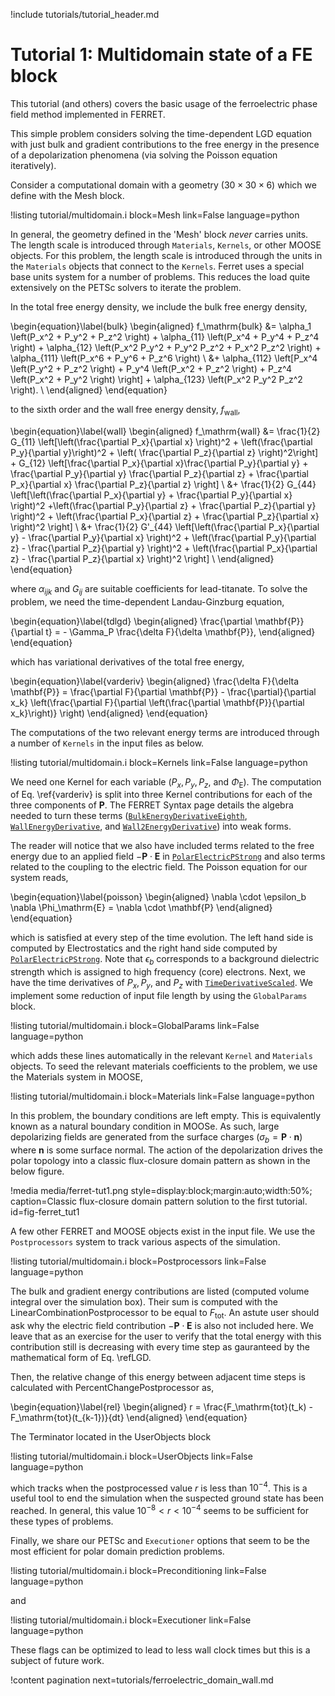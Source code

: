 !include tutorials/tutorial_header.md

# Tutorial 1: Multidomain state of a FE block

This tutorial (and others) covers the basic usage of the ferroelectric phase field method implemented in FERRET.

This simple problem considers solving the time-dependent LGD equation with just bulk and gradient contributions to the free energy in the presence of a depolarization phenomena (via solving the Poisson equation iteratively).

Consider a computational domain with a geometry $(30\times 30\times 6)$ which we define with the Mesh block.

!listing tutorial/multidomain.i
         block=Mesh
         link=False
         language=python

In general, the geometry defined in the 'Mesh' block *never* carries units. The length scale is introduced through `Materials`, `Kernels`, or other MOOSE objects. For this problem, the length scale is introduced through the units in the `Materials` objects that connect to the `Kernels`. Ferret uses a special base units system for a number of problems. This reduces the load quite extensively on the PETSc solvers to iterate the problem.

In the total free energy density, we include the bulk free energy density,

\begin{equation}\label{bulk}
\begin{aligned}
f_\mathrm{bulk} &= \alpha_1 \left(P_x^2 + P_y^2 + P_z^2 \right) + \alpha_{11} \left(P_x^4 + P_y^4 + P_z^4 \right)  + \alpha_{12} \left(P_x^2 P_y^2 + P_y^2 P_z^2 + P_x^2 P_z^2 \right) + \alpha_{111} \left(P_x^6 + P_y^6 + P_z^6 \right) \\
&+ \alpha_{112} \left[P_x^4 \left(P_y^2 + P_z^2 \right) + P_y^4 \left(P_x^2 + P_z^2 \right) + P_z^4 \left(P_x^2 + P_y^2 \right) \right] + \alpha_{123} \left(P_x^2 P_y^2 P_z^2 \right). \\
\end{aligned}
\end{equation}

to the sixth order and the wall free energy density, $f_\mathrm{wall}$,

\begin{equation}\label{wall}
\begin{aligned}
f_\mathrm{wall} &= \frac{1}{2} G_{11} \left[\left(\frac{\partial P_x}{\partial x} \right)^2  +  \left(\frac{\partial P_y}{\partial y}\right)^2  + \left( \frac{\partial P_z}{\partial z} \right)^2\right] + G_{12} \left[\frac{\partial P_x}{\partial x}\frac{\partial P_y}{\partial y} +  \frac{\partial P_y}{\partial y} \frac{\partial P_z}{\partial z} +  \frac{\partial P_x}{\partial x} \frac{\partial P_z}{\partial z} \right] \\
&+ \frac{1}{2} G_{44} \left[\left(\frac{\partial P_x}{\partial y}  +   \frac{\partial P_y}{\partial x} \right)^2 +\left(\frac{\partial P_y}{\partial z}  +  \frac{\partial P_z}{\partial y} \right)^2 + \left(\frac{\partial P_x}{\partial z}  +  \frac{\partial P_z}{\partial x} \right)^2  \right] \\
&+ \frac{1}{2} G'_{44} \left[\left(\frac{\partial P_x}{\partial y}  -  \frac{\partial P_y}{\partial x} \right)^2  +  \left(\frac{\partial P_y}{\partial z}  -  \frac{\partial P_z}{\partial y} \right)^2 +  \left(\frac{\partial P_x}{\partial z}  -  \frac{\partial P_z}{\partial x} \right)^2 \right] \\
\end{aligned}
\end{equation}

where $\alpha_{ijk}$ and $G_{ij}$ are suitable coefficients for lead-titanate. To solve the problem, we need the time-dependent Landau-Ginzburg equation,

\begin{equation}\label{tdlgd}
\begin{aligned}
  \frac{\partial \mathbf{P}}{\partial t} = - \Gamma_P \frac{\delta F}{\delta \mathbf{P}},
\end{aligned}
\end{equation}

which has variational derivatives of the total free energy,

\begin{equation}\label{varderiv}
\begin{aligned}
  \frac{\delta F}{\delta \mathbf{P}} = \frac{\partial F}{\partial \mathbf{P}} - \frac{\partial}{\partial x_k} \left(\frac{\partial F}{\partial \left(\frac{\partial \mathbf{P}}{\partial x_k}\right)} \right)
\end{aligned}
\end{equation}

The computations of the two relevant energy terms are introduced through a number of `Kernels` in the input files as below.

!listing tutorial/multidomain.i
         block=Kernels
         link=False
         language=python

We need one Kernel for each variable ($P_x, P_y, P_z$, and $\Phi_\mathrm{E}$). The computation of Eq. \ref{varderiv} is split into three Kernel contributions for each of the three components of $\mathbf{P}$. The FERRET Syntax page details the algebra needed to turn these terms ([`BulkEnergyDerivativeEighth`](source/kernels/BulkEnergyDerivativeEighth.md), [`WallEnergyDerivative`](source/kernels/WallEnergyDerivative.md), and [`Wall2EnergyDerivative`](source/kernels/Wall2EnergyDerivative.md)) into weak forms.

The reader will notice that we also have included terms related to the free energy due to an applied field $-\mathbf{P}\cdot\mathbf{E}$ in [`PolarElectricPStrong`](source/kernels/PolarElectricPStrong.md) and also terms related to the coupling to the electric field. The Poisson equation for our system reads,

\begin{equation}\label{poisson}
\begin{aligned}
 \nabla \cdot \epsilon_b \nabla \Phi_\mathrm{E} = \nabla \cdot \mathbf{P}
\end{aligned}
\end{equation}

which is satisfied at every step of the time evolution. The left hand side is computed by Electrostatics and the right hand side computed by [`PolarElectricPStrong`](source/kernels/PolarElectricPStrong.md). Note that $\epsilon_b$ corresponds to a background dielectric strength which is assigned to high frequency (core) electrons. Next, we have the time derivatives of $P_x, P_y$, and $P_z$ with [`TimeDerivativeScaled`](source/kernels/TimeDerivativeScaled.md). We implement some reduction of input file length by using the `GlobalParams` block.

!listing tutorial/multidomain.i
         block=GlobalParams
         link=False
         language=python

which adds these lines automatically in the relevant `Kernel` and `Materials` objects. To seed the relevant materials coefficients to the problem, we use the Materials system in MOOSE,

!listing tutorial/multidomain.i
         block=Materials
         link=False
         language=python

In this problem, the boundary conditions are left empty. This is equivalently known as a natural boundary condition in MOOSe. As such, large depolarizing fields are generated from the surface charges ($\sigma_b = \mathbf{P}\cdot \mathbf{n}$) where $\mathbf{n}$ is some surface normal. The action of the depolarization drives the polar topology into a classic flux-closure domain pattern as shown in the below figure.

!media media/ferret-tut1.png style=display:block;margin:auto;width:50%; caption=Classic flux-closure domain pattern solution to the first tutorial.  id=fig-ferret_tut1

A few other FERRET and MOOSE objects exist in the input file. We use the `Postprocessors` system to track various aspects of the simulation.

!listing tutorial/multidomain.i
         block=Postprocessors
         link=False
         language=python

The bulk and gradient energy contributions are listed (computed volume integral over the simulation box). Their sum is computed with the LinearCombinationPostprocessor to be equal to $F_\mathrm{tot}$. An astute user should ask why the electric field contribution $-\mathbf{P}\cdot\mathbf{E}$ is also not included here. We leave that as an exercise for the user to verify that the total energy with this contribution still is decreasing with every time step as gauranteed by the mathematical form of Eq. \refLGD.

Then, the relative change of this energy between adjacent time steps is calculated with PercentChangePostprocessor as,

\begin{equation}\label{rel}
\begin{aligned}
  r = \frac{F_\mathrm{tot}(t_k) - F_\mathrm{tot}(t_{k-1})}{dt}
\end{aligned}
\end{equation}

The Terminator located in the UserObjects block

!listing tutorial/multidomain.i
         block=UserObjects
         link=False
         language=python

which tracks when the postprocessed value $r$ is less than $10^{-4}$. This is a useful tool to end the simulation when the suspected ground state has been reached. In general, this value $10^{-8} < r < 10^{-4}$ seems to be sufficient for these types of problems.

Finally, we share our PETSc and `Executioner` options that seem to be the most efficient for polar domain prediction problems.

!listing tutorial/multidomain.i
         block=Preconditioning
         link=False
         language=python

and

!listing tutorial/multidomain.i
         block=Executioner
         link=False
         language=python

These flags can be optimized to lead to less wall clock times but this is a subject of future work.

!content pagination next=tutorials/ferroelectric_domain_wall.md
